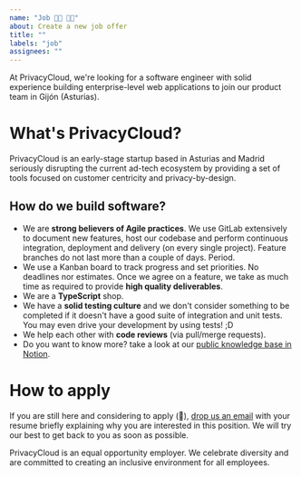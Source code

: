 ```yaml
---
name: "Job 👩‍💻 👨‍💻"
about: Create a new job offer
title: ""
labels: "job"
assignees: ""
---
```


At PrivacyCloud, we're looking for a software engineer with solid experience building enterprise-level web applications to join our product team in Gijón (Asturias).

# What's PrivacyCloud?

PrivacyCloud is an early-stage startup based in Asturias and Madrid seriously disrupting the current ad-tech ecosystem by providing a set of tools focused on customer centricity and privacy-by-design.

## How do we build software?

- We are **strong believers of Agile practices**. We use GitLab extensively to document new features, host our codebase and perform continuous integration, deployment and delivery (on every single project). Feature branches do not last more than a couple of days. Period.
- We use a Kanban board to track progress and set priorities. No deadlines nor estimates. Once we agree on a feature, we take as much time as required to provide **high quality deliverables**.
- We are a **TypeScript** shop.
- We have a **solid testing culture** and we don't consider something to be completed if it doesn't have a good suite of integration and unit tests. You may even drive your development by using tests! ;D
- We help each other with **code reviews** (via pull/merge requests).
- Do you want to know more? take a look at our [public knowledge base in Notion](https://www.notion.so/privacycloud/PrivacyCloud-da4cabeab1a2474c8cfae98c0fe2094e).

# How to apply

If you are still here and considering to apply (🎉), [drop us an email](mailto:vperez@privacycloud.com) with your resume briefly explaining why you are interested in this position. We will try our best to get back to you as soon as possible.

PrivacyCloud is an equal opportunity employer. We celebrate diversity and are committed to creating an inclusive environment for all employees.
